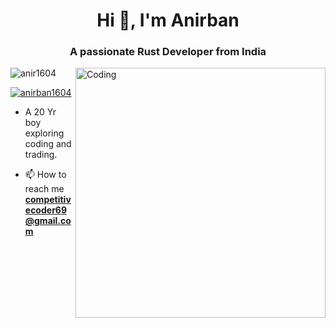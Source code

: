<h1 align="center">Hi 👋, I'm Anirban</h1>
<h3 align="center">A passionate Rust Developer from India</h3>

<img align="right" alt="Coding" width="400" src="https://cdn.dribbble.com/users/1162077/screenshots/3848914/programmer.gif">

<p align="left"> <img src="https://komarev.com/ghpvc/?username=anir1604&label=Profile%20views&color=0e75b6&style=flat" alt="anir1604" /> </p>

<p align="left"> <a href="https://linkedin.com/in/anir1604" target="blank"><img src="https://img.shields.io/twitter/follow/anirban biswas?logo=twitter&style=for-the-badge" alt="anirban1604" /></a> </p>

- A 20 Yr boy exploring coding and trading.

- 📫 How to reach me **competitivecoder69@gmail.com**
